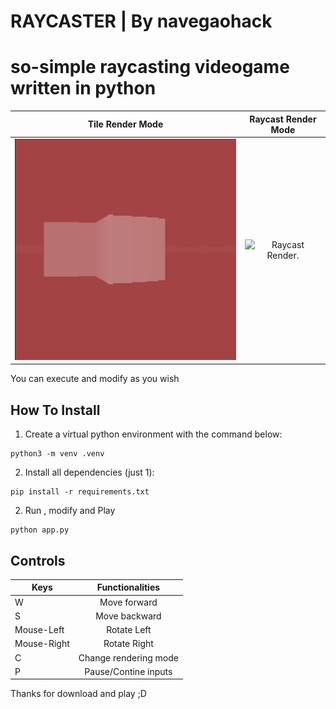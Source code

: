 # RAYCASTER | By navegaohack
# so-simple raycasting videogame written in python

| Tile Render Mode | Raycast Render Mode |
|:---: | :---: |
|![Raycast render.](/image2.png "Raycast render mode.") |![Raycast Render.](/raycast2.png "Raycast render mode.")

You can execute and modify as you wish

## How To Install

1. Create a virtual python environment with the command below:
```
python3 -m venv .venv
```

2. Install all dependencies (just 1):
```
pip install -r requirements.txt
```

2. Run , modify and Play
```
python app.py
```

## Controls

| Keys | Functionalities |
| ------------- |:-------------:|
| W      | Move forward |
| S      | Move backward |
| Mouse-Left | Rotate Left |
| Mouse-Right | Rotate Right |
| C      | Change rendering mode |
| P      | Pause/Contine inputs |

Thanks for download and play ;D